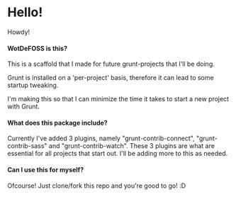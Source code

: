 # Hello!

Howdy! 

#### WotDeFOSS is this?

This is a scaffold that I made for future grunt-projects that I'll be doing. 

Grunt is installed on a 'per-project' basis, therefore it can lead to some startup tweaking.

I'm making this so that I can minimize the time it takes to start a new project with Grunt.

#### What does this package include?

Currently I've added 3 plugins, namely "grunt-contrib-connect", "grunt-contrib-sass" and "grunt-contrib-watch".
These 3 plugins are what are essential for all projects that start out. I'll be adding more to this as needed. 

#### Can I use this for myself?

Ofcourse! Just clone/fork this repo and you're good to go! :D
